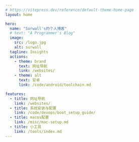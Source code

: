 ```yaml
---
# https://vitepress.dev/reference/default-theme-home-page
layout: home

hero:
  name: "Surwall's的个人博客"
  # text: "A Programmer's Blog"
  image:
    src: /logo.jpg
    alt: surwall
  tagline: Insights
  actions:
    - theme: brand
      text: 网址导航
      link: /websites/
    - theme: alt
      text: 安卓
      link: /code/android/toolchain.md

features:
  - title: 网址导航
    link: /websites/
  - title: 系统安装与配置
    link: /code/devops/boot_setup_guide/
  - title: macos配置
    link: /misc/mac-setup.md
  - title: 小工具
    link: /tools/index.md
---
```


<style lang="css">
.image-container .image-src {
  border-radius: 50%;
  width: 250px;
  height: 250px;
}
</style>